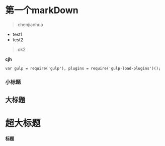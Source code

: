 # 第一个markDown

> chenjianhua
- test1
- test2

>ok2

**cjh**

``
var gulp = require('gulp'),
    plugins = require('gulp-load-plugins')();
``

### 小标题

## 大标题

# 超大标题

#### 标题